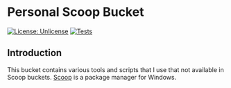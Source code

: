 <h1>Personal Scoop Bucket</h1>

[![License: Unlicense](https://img.shields.io/badge/license-Unlicense-blue.svg)](http://unlicense.org/)
[![Tests](https://github.com/ArmoryNode/PersonalScoopBucket/actions/workflows/ci.yml/badge.svg)](https://github.com/ArmoryNode/PersonalScoopBucket/actions/workflows/ci.yml)

## Introduction
This bucket contains various tools and scripts that I use that not available in Scoop buckets. [Scoop](https://scoop.sh/) is a package manager for Windows.
